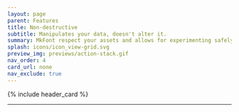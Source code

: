 ```yaml
---
layout: page
parent: Features
title: Non-destructive
subtitle: Manipulates your data, doesn't alter it.
summary: MkFont respect your assets and allows for experimenting safely with different settings, until you find the one that suits your needs. 
splash: icons/icon_view-grid.svg
preview_img: previews/action-stack.gif
nav_order: 4
card_url: none
nav_exclude: true
---
```


{% include header_card %}

---